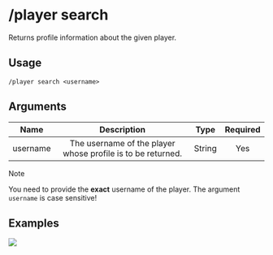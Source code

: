 # /player search

Returns profile information about the given player.

## Usage

```
/player search <username>
```

## Arguments

| Name     | Description                                                 | Type   | Required |
| :------: | :---------------------------------------------------------: | :----: | :------: |
| username | The username of the player whose profile is to be returned. | String | Yes      |

> [!NOTE]
> You need to provide the **exact** username of the player. The argument `username` is case sensitive!

## Examples

<img src="https://user-images.githubusercontent.com/111157596/229905204-0866a11c-706b-4208-9c6a-b7312f4b4725.png" class="rounded-corners">
